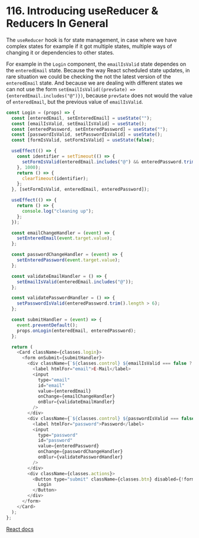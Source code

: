 # 116. Introducing useReducer & Reducers In General

The `useReducer` hook is for state management, in case where we have complex states for example if it got multiple states, multiple ways of changing it or dependencies to other states.

For example in the `Login` component, the `emailIsValid` state dependes on the `enteredEmail` state. Because the way React scheduled state updates, in rare situation we could be checking the not the latest version of the `enteredEmail` state. And because we are dealing with different states we can not use the form `setEmailIsValid((prevSate) => {enteredEmail.includes("@")})`, because `prevSate` does not would the value of `enteredEmail`, but the previous value of `emailIsValid`.

```javascript
const Login = (props) => {
  const [enteredEmail, setEnteredEmail] = useState("");
  const [emailIsValid, setEmailIsValid] = useState();
  const [enteredPassword, setEnteredPassword] = useState("");
  const [passwordIsValid, setPasswordIsValid] = useState();
  const [formIsValid, setFormIsValid] = useState(false);

  useEffect(() => {
    const identifier = setTimeout(() => {
      setFormIsValid(enteredEmail.includes("@") && enteredPassword.trim().length > 6);
    }, 1000);
    return () => {
      clearTimeout(identifier);
    };
  }, [setFormIsValid, enteredEmail, enteredPassword]);

  useEffect(() => {
    return () => {
      console.log("cleaning up");
    };
  });

  const emailChangeHandler = (event) => {
    setEnteredEmail(event.target.value);
  };

  const passwordChangeHandler = (event) => {
    setEnteredPassword(event.target.value);
  };

  const validateEmailHandler = () => {
    setEmailIsValid(enteredEmail.includes("@"));
  };

  const validatePasswordHandler = () => {
    setPasswordIsValid(enteredPassword.trim().length > 6);
  };

  const submitHandler = (event) => {
    event.preventDefault();
    props.onLogin(enteredEmail, enteredPassword);
  };

  return (
    <Card className={classes.login}>
      <form onSubmit={submitHandler}>
        <div className={`${classes.control} ${emailIsValid === false ? classes.invalid : ""}`}>
          <label htmlFor="email">E-Mail</label>
          <input
            type="email"
            id="email"
            value={enteredEmail}
            onChange={emailChangeHandler}
            onBlur={validateEmailHandler}
          />
        </div>
        <div className={`${classes.control} ${passwordIsValid === false ? classes.invalid : ""}`}>
          <label htmlFor="password">Password</label>
          <input
            type="password"
            id="password"
            value={enteredPassword}
            onChange={passwordChangeHandler}
            onBlur={validatePasswordHandler}
          />
        </div>
        <div className={classes.actions}>
          <Button type="submit" className={classes.btn} disabled={!formIsValid}>
            Login
          </Button>
        </div>
      </form>
    </Card>
  );
};
```

[React docs](https://reactjs.org/docs/hooks-reference.html#usereducer)

